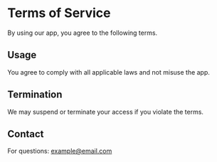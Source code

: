 # Terms of Service

By using our app, you agree to the following terms.

## Usage
You agree to comply with all applicable laws and not misuse the app.

## Termination
We may suspend or terminate your access if you violate the terms.

## Contact
For questions: example@email.com
